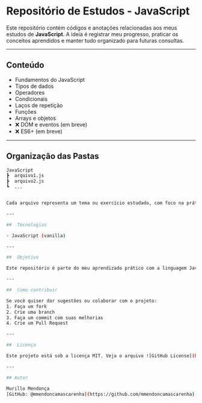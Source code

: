 #  Repositório de Estudos - JavaScript

Este repositório contém códigos e anotações relacionadas aos meus estudos de **JavaScript**. A ideia é registrar meu progresso, praticar os conceitos aprendidos e manter tudo organizado para futuras consultas.

---

##  Conteúdo

-  Fundamentos do JavaScript
-  Tipos de dados
-  Operadores
-  Condicionais
-  Laços de repetição
-  Funções
-  Arrays e objetos
- ❌ DOM e eventos (em breve)
- ❌ ES6+ (em breve)

---

##  Organização das Pastas

```bash
JavaScript
┣  arquivo1.js
┣  arquivo2.js
┗  ...


Cada arquivo representa um tema ou exercício estudado, com foco na prática.

---

##  Tecnologias

- JavaScript (vanilla)

---

##  Objetivo

Este repositório é parte do meu aprendizado prático com a linguagem JavaScript, tanto para reforçar a lógica de programação quanto para me preparar para projetos mais avançados, incluindo **front-end**, **back-end** e **aplicações completas**.

---

##  Como contribuir

Se você quiser dar sugestões ou colaborar com o projeto:
1. Faça um fork 
2. Crie uma branch 
3. Faça um commit com suas melhorias 
4. Crie um Pull Request 

---

##  Licença

Este projeto está sob a licença MIT. Veja o arquivo ![GitHub License](https://img.shields.io/github/license/mmendoncamascarenha/JavaScript) para mais detalhes.

---

## Autor

Murillo Mendonça  
[GitHub: @mmendoncamascarenha](https://github.com/mmendoncamascarenha)





